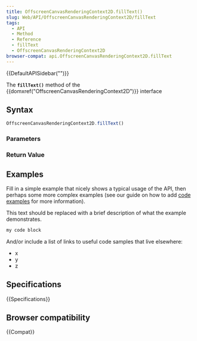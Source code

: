 ```yaml
---
title: OffscreenCanvasRenderingContext2D.fillText()
slug: Web/API/OffscreenCanvasRenderingContext2D/fillText
tags:
  - API
  - Method
  - Reference
  - fillText
  - OffscreenCanvasRenderingContext2D
browser-compat: api.OffscreenCanvasRenderingContext2D.fillText
---
```

{{DefaultAPISidebar("")}}

The **`fillText()`** method of the {{domxref("OffscreenCanvasRenderingContext2D")}} interface 

## Syntax

```js
OffscreenCanvasRenderingContext2D.fillText()
```

### Parameters



### Return Value



## Examples

Fill in a simple example that nicely shows a typical usage of the API, then perhaps some more complex examples (see our guide on how to add [code examples](/en-US/docs/MDN/Contribute/Structures/Code_examples) for more information).

This text should be replaced with a brief description of what the example demonstrates.

```js
my code block
```

And/or include a list of links to useful code samples that live elsewhere:

*   x
*   y
*   z

## Specifications

{{Specifications}}

## Browser compatibility

{{Compat}}

